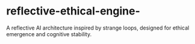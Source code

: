 # reflective-ethical-engine-
A reflective AI architecture inspired by strange loops, designed for ethical emergence and cognitive stability.
